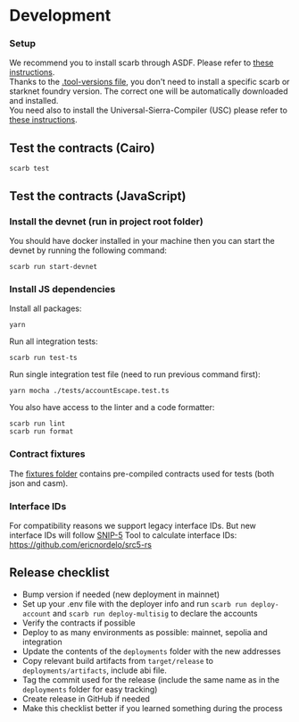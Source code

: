# Development

### Setup

We recommend you to install scarb through ASDF. Please refer to [these instructions](https://docs.swmansion.com/scarb/download.html#install-via-asdf).  
Thanks to the [.tool-versions file](../.tool-versions), you don't need to install a specific scarb or starknet foundry version. The correct one will be automatically downloaded and installed.  
You need also to install the Universal-Sierra-Compiler (USC) please refer to [these instructions](https://github.com/software-mansion/universal-sierra-compiler).

## Test the contracts (Cairo)

```
scarb test
```

## Test the contracts (JavaScript)

### Install the devnet (run in project root folder)

You should have docker installed in your machine then you can start the devnet by running the following command:

```shell
scarb run start-devnet
```

### Install JS dependencies

Install all packages:

```shell
yarn
```

Run all integration tests:

```shell
scarb run test-ts
```

Run single integration test file (need to run previous command first):

```shell
yarn mocha ./tests/accountEscape.test.ts
```

You also have access to the linter and a code formatter:

```shell
scarb run lint
scarb run format
```

### Contract fixtures

The [fixtures folder](./tests-integration/fixtures/) contains pre-compiled contracts used for tests (both json and casm).

### Interface IDs

For compatibility reasons we support legacy interface IDs. But new interface IDs will follow [SNIP-5](https://github.com/starknet-io/SNIPs/blob/main/SNIPS/snip-5.md#how-interfaces-are-identified)
Tool to calculate interface IDs: https://github.com/ericnordelo/src5-rs

## Release checklist

- Bump version if needed (new deployment in mainnet)
- Set up your .env file with the deployer info and run `scarb run deploy-account` and `scarb run deploy-multisig` to declare the accounts
- Verify the contracts if possible
- Deploy to as many environments as possible: mainnet, sepolia and integration
- Update the contents of the `deployments` folder with the new addresses
- Copy relevant build artifacts from `target/release` to `deployments/artifacts`, include abi file.
- Tag the commit used for the release (include the same name as in the `deployments` folder for easy tracking)
- Create release in GitHub if needed
- Make this checklist better if you learned something during the process
